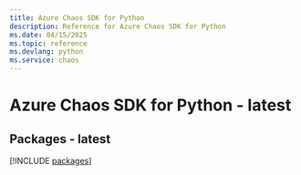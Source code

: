 ```yaml
---
title: Azure Chaos SDK for Python
description: Reference for Azure Chaos SDK for Python
ms.date: 04/15/2025
ms.topic: reference
ms.devlang: python
ms.service: chaos
---
```

# Azure Chaos SDK for Python - latest
## Packages - latest
[!INCLUDE [packages](chaos-index.md)]